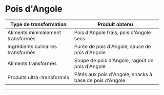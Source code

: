 # Pois d'Angole

| **Type de transformation**         | **Produit obtenu**                                      |
| ---------------------------------- | ------------------------------------------------------- |
| Aliments minimalement transformés  | Pois d'Angole frais, pois d'Angole secs                 |
| Ingrédients culinaires transformés | Purée de pois d'Angole, sauce de pois d'Angole          |
| Aliments transformés               | Soupe de pois d'Angole, ragoût de pois d'Angole         |
| Produits ultra-transformés         | Pâtés aux pois d'Angole, snacks à base de pois d'Angole |

---
